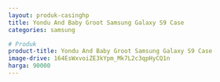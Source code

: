 ```yaml
---
layout: produk-casinghp
title: Yondu And Baby Groot Samsung Galaxy S9 Case
categories: samsung

# Produk
product-title: Yondu And Baby Groot Samsung Galaxy S9 Case
image-drive: 164EsWxvoiZE3kYpm_Mk7L2c3qpHyCQ1n
harga: 90000
---
```

